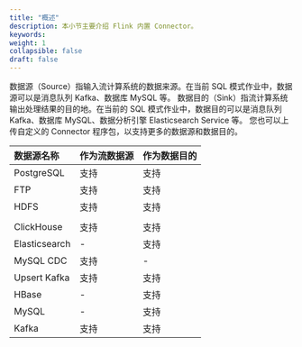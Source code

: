 ```yaml
---
title: "概述"
description: 本小节主要介绍 Flink 内置 Connector。 
keywords: 
weight: 1
collapsible: false
draft: false
---
```


数据源（Source）指输入流计算系统的数据来源。在当前 SQL 模式作业中，数据源可以是消息队列 Kafka、数据库 MySQL 等。
数据目的（Sink）指流计算系统输出处理结果的目的地。在当前的 SQL 模式作业中，数据目的可以是消息队列 Kafka、数据库 MySQL、数据分析引擎 Elasticsearch Service 等。
您也可以上传自定义的 Connector 程序包，以支持更多的数据源和数据目的。

| 数据源名称           | 作为流数据源              | 作为数据目的                                       |
| :------------- | ------------------------------ | ------------------------------ |
| PostgreSQL       | 支持 | 支持 |
| FTP       | 支持 | 支持 |
| HDFS       | 支持 | 支持 |
|  |  |  |
| ClickHouse | 支持 | 支持 |
| Elasticsearch | - | 支持 |
| MySQL CDC | 支持 | - |
| Upsert Kafka | 支持 | 支持 |
| HBase | - | 支持 |
| MySQL | - | 支持 |
| Kafka | 支持 | 支持 |

